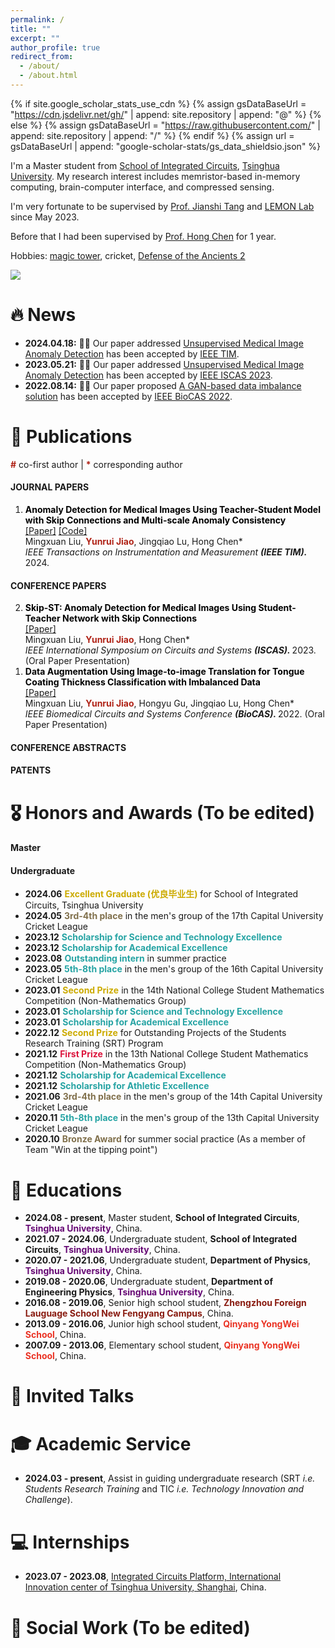 ```yaml
---
permalink: /
title: ""
excerpt: ""
author_profile: true
redirect_from: 
  - /about/
  - /about.html
---
```


{% if site.google_scholar_stats_use_cdn %}
{% assign gsDataBaseUrl = "https://cdn.jsdelivr.net/gh/" | append: site.repository | append: "@" %}
{% else %}
{% assign gsDataBaseUrl = "https://raw.githubusercontent.com/" | append: site.repository | append: "/" %}
{% endif %}
{% assign url = gsDataBaseUrl | append: "google-scholar-stats/gs_data_shieldsio.json" %}

<span class='anchor' id='about-me'></span>

I'm a Master student from <a href='https://www.ime.tsinghua.edu.cn/'> School of Integrated Circuits</a>, <a href='https://www.tsinghua.edu.cn/'> Tsinghua University</a>. My research interest includes memristor-based in-memory computing, brain-computer interface, and compressed sensing.

I'm very fortunate to be supervised by <a href='https://www.ime.tsinghua.edu.cn/info/1015/1798.htm'> Prof. Jianshi Tang</a> and <a href='http://stor.ime.tsinghua.edu.cn/'> LEMON Lab</a> since May 2023. 

Before that I had been supervised by <a href='https://hongchen.ime.tsinghua.edu.cn/'> Prof. Hong Chen</a> for 1 year.

Hobbies: <a href='https://h5mota.com/user/?id=34795#/score'>magic tower</a>, cricket, <a href='https://www.dota2.com/home'>Defense of the Ancients 2</a>

<a href='https://scholar.google.com.hk/citations?hl=zh-CN&pli=1&user=Gb46V9YAAAAJ'><img src="https://img.shields.io/endpoint?url={{ url | url_encode }}&logo=Google%20Scholar&labelColor=f6f6f6&color=9cf&style=flat&label=citations"></a>

# 🔥 News
- **2024.04.18:** 🎉🎉 Our paper addressed [Unsupervised Medical Image Anomaly Detection](https://ieeexplore.ieee.org/document/10540605) has been accepted by [IEEE TIM](https://ieee-ims.org/publication/ieee-tim).
- **2023.05.21:** 🎉🎉 Our paper addressed [Unsupervised Medical Image Anomaly Detection](https://ieeexplore.ieee.org/abstract/document/10181639) has been accepted by [IEEE ISCAS 2023](https://2023.ieee-iscas.org/).
- **2022.08.14:** 🎉🎉 Our paper proposed [A GAN-based data imbalance solution](https://ieeexplore.ieee.org/document/9948645) has been accepted by [IEEE BioCAS 2022](https://2022.ieee-biocas.org/site/page.aspx?pid=901&sid=1419&lang=en).


# 📝 Publications 
<span style="color:#b02418; font-weight:bold;">#</span> co-first author | <span style="color:#b02418; font-weight:bold;">*</span> corresponding author <br> 

#### JOURNAL PAPERS
<ol reversed>
  
  <li id="JP-Pub1"> 
    <span style="color:#000000; font-weight:bold;">Anomaly Detection for Medical Images Using Teacher-Student Model with Skip Connections and Multi-scale Anomaly Consistency</span> <br>
    <a href="https://doi.org/10.1109/TIM.2024.3406792">[Paper]</a> <a href="https://github.com/Arktis2022/Skip-TS">[Code]</a> <br> 
    Mingxuan Liu, <span style="color:#b02418; font-weight:bold;">Yunrui Jiao</span>, Jingqiao Lu, Hong Chen* <br>
    <i>IEEE Transactions on Instrumentation and Measurement <strong>(IEEE TIM). </strong></i> 2024.
  </li>
</ol>

#### CONFERENCE PAPERS
<ol reversed>


  <li id="CP-Pub2"> 
    <span style="color:#000000; font-weight:bold;">Skip-ST: Anomaly Detection for Medical Images Using Student-Teacher Network with Skip Connections</span> <br>
    <a href="https://ieeexplore.ieee.org/abstract/document/10181639">[Paper]</a> <br> 
    Mingxuan Liu, <span style="color:#b02418; font-weight:bold;">Yunrui Jiao</span>, Hong Chen* <br>
    <i>IEEE International Symposium on Circuits and Systems <strong>(ISCAS). </strong></i> 2023. (Oral Paper Presentation)
  </li>


  <li id="CP-Pub1"> 
    <span style="color:#000000; font-weight:bold;">Data Augmentation Using Image-to-image Translation for Tongue Coating Thickness Classification with Imbalanced Data</span> <br>
    <a href="https://ieeexplore.ieee.org/document/9948645">[Paper]</a> <br> 
    Mingxuan Liu, <span style="color:#b02418; font-weight:bold;">Yunrui Jiao</span>, Hongyu Gu, Jingqiao Lu, Hong Chen* <br>
    <i>IEEE Biomedical Circuits and Systems Conference <strong>(BioCAS). </strong></i> 2022. (Oral Paper Presentation)
  </li>
</ol>
 
#### CONFERENCE ABSTRACTS
<ol reversed>
  
</ol>

#### PATENTS
<ol reversed>
  
</ol>

# 🎖 Honors and Awards (To be edited)
#### Master

#### Undergraduate

- **2024.06** <span style="color:#ccab00; font-weight:bold;">Excellent Graduate (优良毕业生)</span> for School of Integrated Circuits, Tsinghua University
- **2024.05** <span style="color:#80704c; font-weight:bold;">3rd-4th place</span> in the men's group of the 17th Capital University Cricket League
- **2023.12** <span style="color:#27a4a4; font-weight:bold;">Scholarship for Science and Technology Excellence</span>
- **2023.12** <span style="color:#27a4a4; font-weight:bold;">Scholarship for Academical Excellence</span>
- **2023.08** <span style="color:#27a4a4; font-weight:bold;">Outstanding intern</span> in summer practice
- **2023.05** <span style="color:#27a4a4; font-weight:bold;">5th-8th place</span> in the men's group of the 16th Capital University Cricket League
- **2023.01** <span style="color:#ccab00; font-weight:bold;">Second Prize</span> in the 14th National College Student Mathematics Competition (Non-Mathematics Group)
- **2023.01** <span style="color:#27a4a4; font-weight:bold;">Scholarship for Science and Technology Excellence</span>
- **2023.01** <span style="color:#27a4a4; font-weight:bold;">Scholarship for Academical Excellence</span>
- **2022.12** <span style="color:#ccab00; font-weight:bold;">Second Prize</span> for Outstanding Projects of the Students Research Training (SRT) Program
- **2021.12** <span style="color:#dc143c; font-weight:bold;">First Prize</span> in the 13th National College Student Mathematics Competition (Non-Mathematics Group)
- **2021.12** <span style="color:#27a4a4; font-weight:bold;">Scholarship for Academical Excellence</span>
- **2021.12** <span style="color:#27a4a4; font-weight:bold;">Scholarship for Athletic Excellence</span>
- **2021.06** <span style="color:#80704c; font-weight:bold;">3rd-4th place</span> in the men's group of the 14th Capital University Cricket League
- **2020.11** <span style="color:#27a4a4; font-weight:bold;">5th-8th place</span> in the men's group of the 13th Capital University Cricket League
- **2020.10** <span style="color:#80704c; font-weight:bold;">Bronze Award</span> for summer social practice (As a member of Team "Win at the tipping point")

# 📖 Educations
- **2024.08 - present**, Master student, **School of Integrated Circuits**, <span style="color:#660874; font-weight:bold;">Tsinghua University</span>, China. 
- **2021.07 - 2024.06**, Undergraduate student, **School of Integrated Circuits**, <span style="color:#660874; font-weight:bold;">Tsinghua University</span>, China. 
- **2020.07 - 2021.06**, Undergraduate student, **Department of Physics**, <span style="color:#660874; font-weight:bold;">Tsinghua University</span>, China. 
- **2019.08 - 2020.06**, Undergraduate student, **Department of Engineering Physics**, <span style="color:#660874; font-weight:bold;">Tsinghua University</span>, China. 
- **2016.08 - 2019.06**, Senior high school student, <span style="color:#891b10; font-weight:bold;">Zhengzhou Foreign Lauguage School New Fengyang Campus</span>, China.
- **2013.09 - 2016.06**, Junior high school student, <span style="color:#ea3324; font-weight:bold;">Qinyang YongWei School</span>, China.
- **2007.09 - 2013.06**, Elementary school student, <span style="color:#ea3324; font-weight:bold;">Qinyang YongWei School</span>, China.

# 💬 Invited Talks

# 🎓 Academic Service
- **2024.03 - present**, Assist in guiding undergraduate research (SRT *i.e. Students Research Training* and TIC *i.e. Technology Innovation and Challenge*).

# 💻 Internships
 - **2023.07 - 2023.08**, [Integrated Circuits Platform, International Innovation center of Tsinghua University, Shanghai](http://www.tsinghua-sh.cn/Content/2087830.html), China.

# 🎣 Social Work (To be edited)

